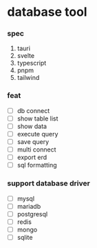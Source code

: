 # database tool

### spec

1. tauri
2. svelte
3. typescript
4. pnpm
5. tailwind

### feat

- [ ] db connect
- [ ] show table list
- [ ] show data
- [ ] execute query
- [ ] save query
- [ ] multi connect
- [ ] export erd
- [ ] sql formatting

### support database driver

- [ ] mysql
- [ ] mariadb
- [ ] postgresql
- [ ] redis
- [ ] mongo
- [ ] sqlite
